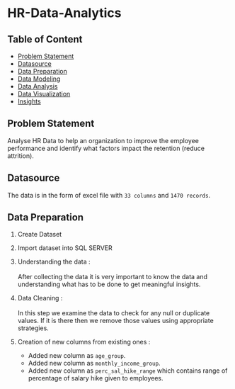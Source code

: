 # HR-Data-Analytics


## Table of Content
  - [Problem Statement](#Problem-Statement)
  - [Datasource](#Datasource)
  - [Data Preparation](#Data-Preparation)
  - [Data Modeling](#Data-Modeling)
  - [Data Analysis](#Data-Analysis)
  - [Data Visualization](#Data-Visualization)
  - [Insights](#Insights)


## Problem Statement
Analyse HR Data to help an organization to improve the employee performance and identify what factors impact the retention (reduce attrition).


## Datasource
The data is in the form of excel file with `33 columns` and `1470 records`. 


## Data Preparation
  1. Create Dataset
  2. Import dataset into SQL SERVER
  3. Understanding the data :
     <br>
     <br>
     After collecting the data it is very important to know the data and understanding what has to be done to get meaningful insights.

  4. Data Cleaning :
     <br>
     <br>
     In this step we examine the data to check for any null or duplicate values. If it is there then we remove those values using appropriate strategies.

  5. Creation of new columns from existing ones :
     - Added new column as `age_group`.
     - Added new column as `monthly_income_group`.
     - Added new column as `perc_sal_hike_range` which contains range of percentage of salary hike given to employees. 
